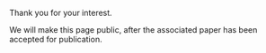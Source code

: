 Thank you for your interest.

We will make this page public, after the associated paper has been accepted for publication.
